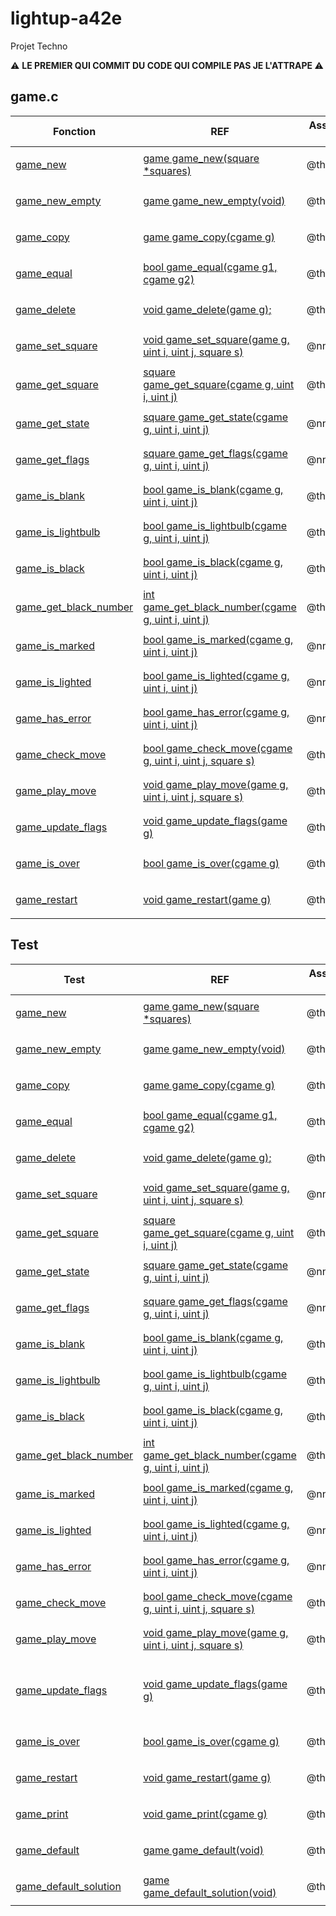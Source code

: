 # lightup-a42e

Projet Techno

:warning: <b>LE PREMIER QUI COMMIT DU CODE QUI COMPILE PAS JE L'ATTRAPE </b> :warning:

## game.c

| Fonction                             | REF                                                                          | Assigned to | Notes |        Finished        |
| ------------------------------------ | ---------------------------------------------------------------------------- | ----------- | ----- | :--------------------: |
| [game_new](./game.c#L9-17)              | [game game_new(square *squares)](./game.h#L73-81)                            | @thperrier  |       | <ul><li>[x] </li></ul> |
| [game_new_empty](./game.c#L19-41)        | [game game_new_empty(void)](./game.h#L83-88)                                 | @thperrier  |       | <ul><li>[x] </li></ul> |
| [game_copy](./game.c#L43-51)             | [game game_copy(cgame g)](./game.h#L90-96)                                   | @thperrier  |       | <ul><li>[x] </li></ul> |
| [game_equal](./game.c#L53-62)            | [bool game_equal(cgame g1, cgame g2)](./game.h#L98-106)                      | @thperrier  |       | <ul><li>[x] </li></ul> |
| [game_delete](./game.c#L64-72)           | [void game_delete(game g);](./game.h#L108-113)                               | @thperrier  |       | <ul><li>[x] </li></ul> |
| [game_set_square](./game.c#L?)       | [void game_set_square(game g, uint i, uint j, square s)](./game.h#L115-128)  | @nnunes     |       | <ul><li>[ ] </li></ul> |
| [game_get_square](./game.c#L?)       | [square game_get_square(cgame g, uint i, uint j)](./game.h#L130-140)         | @thoguet    |       | <ul><li>[ ] </li></ul> |
| [game_get_state](./game.c#L?)        | [square game_get_state(cgame g, uint i, uint j)](./game.h#L142-153)          | @nnunes     |       | <ul><li>[ ] </li></ul> |
| [game_get_flags](./game.c#L?)        | [square game_get_flags(cgame g, uint i, uint j)](./game.h#L155-166)          | @nnunes     |       | <ul><li>[ ] </li></ul> |
| [game_is_blank](./game.c#L?)         | [bool game_is_blank(cgame g, uint i, uint j)](./game.h#L168-178)             | @thperrier  |       | <ul><li>[ ] </li></ul> |
| [game_is_lightbulb](./game.c#L?)     | [bool game_is_lightbulb(cgame g, uint i, uint j)](./game.h#L180-190)         | @thperrier  |       | <ul><li>[ ] </li></ul> |
| [game_is_black](./game.c#L?)         | [bool game_is_black(cgame g, uint i, uint j)](./game.h#L192-202)             | @thoguet    |       | <ul><li>[ ] </li></ul> |
| [game_get_black_number](./game.c#L?) | [int game_get_black_number(cgame g, uint i, uint j)](./game.h#L204-214)      | @thoguet    |       | <ul><li>[ ] </li></ul> |
| [game_is_marked](./game.c#L?)        | [bool game_is_marked(cgame g, uint i, uint j)](./game.h#L216-226)            | @nnunes     |       | <ul><li>[ ] </li></ul> |
| [game_is_lighted](./game.c#L?)       | [bool game_is_lighted(cgame g, uint i, uint j)](./game.h#L228-238)           | @nnunes     |       | <ul><li>[ ] </li></ul> |
| [game_has_error](./game.c#L?)        | [bool game_has_error(cgame g, uint i, uint j)](./game.h#L240-252)            | @nnunes     |       | <ul><li>[ ] </li></ul> |
| [game_check_move](./game.c#L?)       | [bool game_check_move(cgame g, uint i, uint j, square s)](./game.h#L242-269) | @thoguet    |       | <ul><li>[ ] </li></ul> |
| [game_play_move](./game.c#L?)        | [void game_play_move(game g, uint i, uint j, square s)](./game.h#L271-284)   | @thoguet    |       | <ul><li>[ ] </li></ul> |
| [game_update_flags](./game.c#L?)     | [void game_update_flags(game g)](./game.h#L145-406)                          | @thoguet    |       | <ul><li>[ ] </li></ul> |
| [game_is_over](./game.c#L?)          | [bool game_is_over(cgame g)](./game.h#L295-304)                              | @thoguet    |       | <ul><li>[ ] </li></ul> |
| [game_restart](./game.c#L?)          | [void game_restart(game g)](./game.h#L306-313)                               | @thoguet    |       | <ul><li>[ ] </li></ul> |

## Test

| Test                                                | REF                                                                          | Assigned to | Notes                                           |        Finished        |
| --------------------------------------------------- | ---------------------------------------------------------------------------- | ----------- | ----------------------------------------------- | :--------------------: |
| [game_new](./game_test_thoguet.c#L49)               | [game game_new(square *squares)](./game.h#L73-81)                            | @thoguet    |                                                 | <ul><li>[x] </li></ul> |
| [game_new_empty](./game_test_thperrier.c#L16)       | [game game_new_empty(void)](./game.h#L83-88)                                 | @thperrier  |                                                 | <ul><li>[X] </li></ul> |
| [game_copy](./game_test_thperrier.c#L32)            | [game game_copy(cgame g)](./game.h#L90-96)                                   | @thperrier  |                                                 | <ul><li>[X] </li></ul> |
| [game_equal](./game_test_thperrier.c#L?)            | [bool game_equal(cgame g1, cgame g2)](./game.h#L98-106)                      | @thperrier  |                                                 | <ul><li>[X] </li></ul> |
| [game_delete](./game_test_thperrier.c#L?)           | [void game_delete(game g);](./game.h#L108-113)                               | @thperrier  |                                                 | <ul><li>[x] </li></ul> |
| [game_set_square](./game_test_nnunes.c#L?)          | [void game_set_square(game g, uint i, uint j, square s)](./game.h#L115-128)  | @nnunes     |                                                 | <ul><li>[X] </li></ul> |
| [game_get_square](./game_test_thoguet.c#L89)        | [square game_get_square(cgame g, uint i, uint j)](./game.h#L130-140)         | @thoguet    |                                                 | <ul><li>[x] </li></ul> |
| [game_get_state](./game_test_nnunes.c#L?)           | [square game_get_state(cgame g, uint i, uint j)](./game.h#L142-153)          | @nnunes     |                                                 | <ul><li>[X] </li></ul> |
| [game_get_flags](./game_test_nnunes.c#L?)           | [square game_get_flags(cgame g, uint i, uint j)](./game.h#L155-166)          | @nnunes     |                                                 | <ul><li>[X] </li></ul> |
| [game_is_blank](./game_test_thperrier.c#L?)         | [bool game_is_blank(cgame g, uint i, uint j)](./game.h#L168-178)             | @thperrier  |                                                 | <ul><li>[x] </li></ul> |
| [game_is_lightbulb](./game_test_thperrier.c#L?)     | [bool game_is_lightbulb(cgame g, uint i, uint j)](./game.h#L180-190)         | @thperrier  |                                                 | <ul><li>[x] </li></ul> |
| [game_is_black](./game_test_thperrier.c#L?)         | [bool game_is_black(cgame g, uint i, uint j)](./game.h#L192-202)             | @thperrier  |                                                 | <ul><li>[x] </li></ul> |
| [game_get_black_number](./game_test_thperrier.c#L?) | [int game_get_black_number(cgame g, uint i, uint j)](./game.h#L204-214)      | @thperrier  |                                                 | <ul><li>[x] </li></ul> |
| [game_is_marked](./game_test_nnunes.c#L?)           | [bool game_is_marked(cgame g, uint i, uint j)](./game.h#L216-226)            | @nnunes     |                                                 | <ul><li>[X] </li></ul> |
| [game_is_lighted](./game_test_nnunes.c#L?)          | [bool game_is_lighted(cgame g, uint i, uint j)](./game.h#L228-238)           | @nnunes     |                                                 | <ul><li>[X] </li></ul> |
| [game_has_error](./game_test_nnunes.c#L?)           | [bool game_has_error(cgame g, uint i, uint j)](./game.h#L240-252)            | @nnunes     |                                                 | <ul><li>[x] </li></ul> |
| [game_check_move](./game_test_thoguet.c#L439-463)   | [bool game_check_move(cgame g, uint i, uint j, square s)](./game.h#L242-269) | @thoguet    |                                                 | <ul><li>[X] </li></ul> |
| [game_play_move](./game_test_thoguet.c#L412-436)    | [void game_play_move(game g, uint i, uint j, square s)](./game.h#L271-284)   | @thoguet    |                                                 | <ul><li>[X] </li></ul> |
| [game_update_flags](./game_test_thoguet.c#L144-410) | [void game_update_flags(game g)](./game.h#L145-406)                          | @thoguet    | done but not sure if it test every possibilites | <ul><li>[X] </li></ul> |
| [game_is_over](./game_test_thoguet.c#L17)           | [bool game_is_over(cgame g)](./game.h#L295-304)                              | @thoguet    |                                                 | <ul><li>[X] </li></ul> |
| [game_restart](./game_test_thoguet.c#L37)           | [void game_restart(game g)](./game.h#L306-313)                               | @thoguet    |                                                 | <ul><li>[X] </li></ul> |
| [game_print](./game_test_thoguet.c#L70)             | [void game_print(cgame g)](./game_aux.h#L13-20)                              | @thoguet    |                                                 | <ul><li>[X] </li></ul> |
| [game_default](./game_test_thoguet.c#L107)          | [game game_default(void)](./game_aux.h#L22-28)                               | @thoguet    |                                                 | <ul><li>[X] </li></ul> |
| [game_default_solution](./game_test_thoguet.c#L125) | [game game_default_solution(void)](./game_aux.h#L30-36)                      | @thoguet    |                                                 | <ul><li>[X] </li></ul> |
